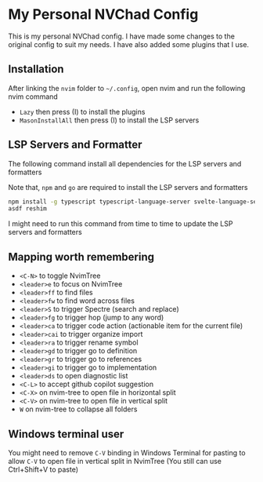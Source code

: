 # My Personal NVChad Config

This is my personal NVChad config. I have made some changes to the original config to suit my needs. I have also added some plugins that I use.

## Installation

After linking the `nvim` folder to `~/.config`, open nvim and run the following nvim command

- `Lazy` then press (I) to install the plugins
- `MasonInstallAll` then press (I) to install the LSP servers

## LSP Servers and Formatter

The following command install all dependencies for the LSP servers and formatters

Note that, `npm` and `go` are required to install the LSP servers and formatters

```bash
npm install -g typescript typescript-language-server svelte-language-server @fsouza/prettierd nodemon
asdf reshim
```

I might need to run this command from time to time to update the LSP servers and formatters

## Mapping worth remembering

- `<C-N>` to toggle NvimTree
- `<leader>e` to focus on NvimTree
- `<leader>ff` to find files
- `<leader>fw` to find word across files
- `<leader>S` to trigger Spectre (search and replace)
- `<leader>fg` to trigger hop (jump to any word)
- `<leader>ca` to trigger code action (actionable item for the current file)
- `<leader>cai` to trigger organize import
- `<leader>ra` to trigger rename symbol
- `<leader>gd` to trigger go to definition
- `<leader>gr` to trigger go to references
- `<leader>gi` to trigger go to implementation
- `<leader>ds` to open diagnostic list
- `<C-L>` to accept github copilot suggestion
- `<C-X>` on nvim-tree to open file in horizontal split
- `<C-V>` on nvim-tree to open file in vertical split
- `W` on nvim-tree to collapse all folders

## Windows terminal user

You might need to remove `C-V` binding in Windows Terminal for pasting to allow `C-V` to open file in vertical split in NvimTree (You still can use Ctrl+Shift+V to paste)
